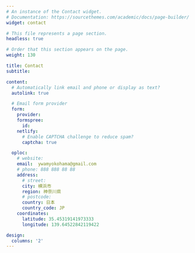```yaml
---
# An instance of the Contact widget.
# Documentation: https://sourcethemes.com/academic/docs/page-builder/
widget: contact

# This file represents a page section.
headless: true

# Order that this section appears on the page.
weight: 130

title: Contact
subtitle:

content:
  # Automatically link email and phone or display as text?
  autolink: true

  # Email form provider
  form:
    provider:
    formspree:
      id:
    netlify:
      # Enable CAPTCHA challenge to reduce spam?
      captcha: true

  oploc:
    # website:
    email:  ywamyokohama@gmail.com
    # phone: 888 888 88 88
    address:
      # street:
      city: 横浜市
      region: 神奈川県
      # postcode:
      country: 日本
      country_code: JP
    coordinates:
      latitude: 35.45319141973333
      longitude: 139.64522842119422

design:
  columns: '2'
---
```


